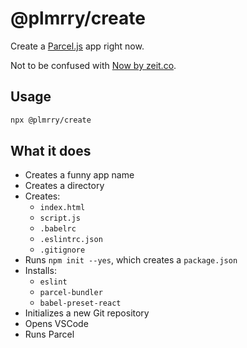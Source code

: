# @plmrry/create

Create a [Parcel.js](https://parceljs.org/) app right now.

Not to be confused with [Now by zeit.co](https://zeit.co/docs).

## Usage

```bash
npx @plmrry/create
```

## What it does

- Creates a funny app name
- Creates a directory
- Creates:
  - `index.html`
  - `script.js`
  - `.babelrc`
  - `.eslintrc.json`
  - `.gitignore`
- Runs `npm init --yes`, which creates a `package.json`
- Installs:
  - `eslint`
  - `parcel-bundler`
  - `babel-preset-react`
- Initializes a new Git repository
- Opens VSCode
- Runs Parcel

